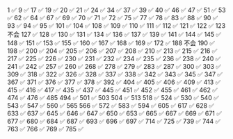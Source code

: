 1 ✅
9 ✅
17 ✅
19 ✅
20 ✅
21 ✅
24 ✅
34 ✅
37 ✅
39 ✅
40 ✅
46 ✅
47 ✅
51 ✅
53 ✅
62 ✅
64 ✅
67 ✅
69 ✅
70 ✅
71 ✅
72 ✅
75 ✅
77 ✅
78 ✅
83 ✅
88 ✅
90 ✅
93 ✅
94 ✅
95 ✅
101 ✅
104 ✅
108 ✅
109 ✅
110 ✅
111 ✅
112 ✅
121 ✅
122 ✅
123 不会
127 ✅
128 ✅
130 ✅
131 ✅
134 ✅
136 ✅
137 ✅
139 ✅
141 ✅
144 ✅
145 ✅
148 ✅
151 ✅
153 ✅
155 ✅
160 ✅
167 ✅
168 ✅
169 ✅
172 ✅
188 不会
190 ✅
198 ✅
200 ✅
204 ✅
205 ✅
206 ✅
207 ✅
208 ✅
210 ✅
213 ✅
215 ✅
216 ✅
217 ✅
225 ✅
226 ✅
230 ✅
231 ✅
232 ✅
234 ✅
235 ✅
236 ✅
238 ✅
240 ✅
241 ✅
242 ✅
257 ✅
260 ✅
268 ✅
278 ✅
279 ✅
283 ✅
287 ✅
300 ✅
303 ✅
309 ✅
318 ✅
322 ✅
326 ✅
328 ✅
337 ✅
338 ✅
342 ✅
343 ✅
345 ✅
347 ✅
367 ✅
371 ✅
376 ✅
377 ✅
378 ✅
392 ✅
404 ✅
405 ✅
406 ✅
409 ✅
413 ✅
415 ✅
416 ✅
417 ✅
435 ✅
437 ✅
445 ✅
451 ✅
452 ✅
455 ✅
461 ✅
462 ✅
474 ✅
476 ✅
485
494 ✅
501 ✅
503
504 ✅
513
518 ✅
524 ✅
530 ✅
540 ✅
543 ✅
547 ✅
560 ✅
565
566 ✅
572 ✅
583 ✅
594 ✅
605 ✅
617 ✅
628 ✅
633 ✅
637 ✅
645 ✅
646 ✅
647 ✅
650 ✅
653 ✅
665 ✅
667 ✅
669 ✅
671 ✅
677 ✅
680 ✅
684 ✅
687 ✅
693 ✅
696 ✅
697 ✅
714 ✅
725 ✅
739 ✅
744 ✅
763 ✅
766 ✅
769 ✅
785 ✅



